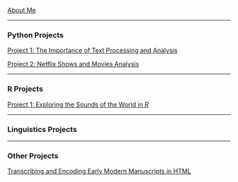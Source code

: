 [About Me](/posts/about.md)

---
### Python Projects

[Project 1: The Importance of Text Processing and Analysis](/posts/dramatictext.md)

[Project 2: Netflix Shows and Movies Analysis](/posts/movies.md)
<!--<img src="images/dummy_thumbnail.jpg?raw=true"/>-->

---
### R Projects
[Project 1: Exploring the Sounds of the World in _R_](/posts/phoible.md)

---
### Linguistics Projects

<!--[Project 3 Title](http://example.com/)-->
---
### Other Projects

[Transcribing and Encoding Early Modern Manuscripts in HTML](/posts/manuscript.md)

